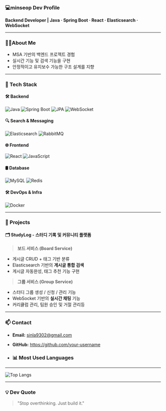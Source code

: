 ###  💻minseop Dev Profile

**Backend Developer | Java · Spring Boot · React · Elasticsearch · WebSocket**

---

### 👨‍💻About Me

- MSA 기반의 백엔드 프로젝트 경험
- 실시간 기능 및 검색 기능을 구현
- 안정적이고 유지보수 가능한 구조 설계를 지향

---

### 🔧 Tech Stack


#### 🛠 Backend
![Java](https://img.shields.io/badge/Java-007396?style=flat-square&logo=openjdk&logoColor=white)
![Spring Boot](https://img.shields.io/badge/SpringBoot-6DB33F?style=flat-square&logo=SpringBoot&logoColor=white)
![JPA](https://img.shields.io/badge/JPA-007396?style=flat-square&logo=Hibernate&logoColor=white)
![WebSocket](https://img.shields.io/badge/WebSocket-008080?style=flat-square&logo=websocket&logoColor=white)

#### 🔍 Search & Messaging
![Elasticsearch](https://img.shields.io/badge/Elasticsearch-005571?style=flat-square&logo=elasticsearch&logoColor=white)
![RabbitMQ](https://img.shields.io/badge/RabbitMQ-FF6600?style=flat-square&logo=RabbitMQ&logoColor=white)

#### 🌐 Frontend
![React](https://img.shields.io/badge/React-61DAFB?style=flat-square&logo=React&logoColor=black)
![JavaScript](https://img.shields.io/badge/JS-F7DF1E?style=flat-square&logo=JavaScript&logoColor=black)

#### 🛢 Database
![MySQL](https://img.shields.io/badge/MySQL-4479A1?style=flat-square&logo=MySQL&logoColor=white)
![Redis](https://img.shields.io/badge/Redis-DC382D?style=flat-square&logo=Redis&logoColor=white)

#### 🛠 DevOps & Infra
![Docker](https://img.shields.io/badge/Docker-2496ED?style=flat-square&logo=Docker&logoColor=white)

---

### 📂 Projects

#### 🗂️ StudyLog - 스터디 기록 및 커뮤니티 플랫폼

> **보드 서비스 (Board Service)**  
- 게시글 CRUD + 태그 기반 분류  
- Elasticsearch 기반의 **게시글 통합 검색**  
- 게시글 자동완성, 태그 추천 기능 구현

> **그룹 서비스 (Group Service)**  
- 스터디 그룹 생성 / 신청 / 관리 기능  
- WebSocket 기반의 **실시간 채팅** 기능  
- 커리큘럼 관리, 팀원 승인 및 거절 관리등

---

### 📫 Contact

- **Email:** sinla9302@gmail.com
- **GitHub:** https://github.com/your-username

- ### 📊 Most Used Languages

---

![Top Langs](https://github-readme-stats.vercel.app/api/top-langs/?username=bellechanson&layout=compact&theme=dark)

---

### 💡 Dev Quote

> "Stop overthinking. Just build it."



